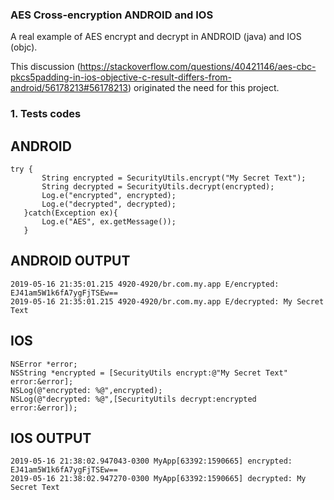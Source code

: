 ### AES Cross-encryption ANDROID and IOS

A real example of AES encrypt and decrypt in ANDROID (java) and IOS (objc).

This discussion (https://stackoverflow.com/questions/40421146/aes-cbc-pkcs5padding-in-ios-objective-c-result-differs-from-android/56178213#56178213) originated the need for this project.
 


### 1. Tests codes

## ANDROID

 ```
 try {
        String encrypted = SecurityUtils.encrypt("My Secret Text");
        String decrypted = SecurityUtils.decrypt(encrypted);
        Log.e("encrypted", encrypted);
        Log.e("decrypted", decrypted);
    }catch(Exception ex){
        Log.e("AES", ex.getMessage());
    }
````

## ANDROID OUTPUT

```
2019-05-16 21:35:01.215 4920-4920/br.com.my.app E/encrypted: EJ41am5W1k6fA7ygFjTSEw==
2019-05-16 21:35:01.215 4920-4920/br.com.my.app E/decrypted: My Secret Text
````


## IOS

```
NSError *error;
NSString *encrypted = [SecurityUtils encrypt:@"My Secret Text" error:&error];
NSLog(@"encrypted: %@",encrypted);
NSLog(@"decrypted: %@",[SecurityUtils decrypt:encrypted error:&error]);
````

## IOS OUTPUT

```
2019-05-16 21:38:02.947043-0300 MyApp[63392:1590665] encrypted: EJ41am5W1k6fA7ygFjTSEw==
2019-05-16 21:38:02.947270-0300 MyApp[63392:1590665] decrypted: My Secret Text
````